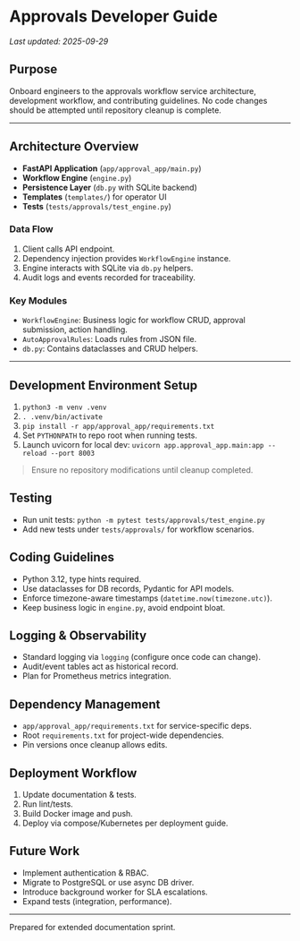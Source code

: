# Approvals Developer Guide

_Last updated: 2025-09-29_

## Purpose
Onboard engineers to the approvals workflow service architecture, development workflow, and contributing guidelines. No code changes should be attempted until repository cleanup is complete.

---

## Architecture Overview
- **FastAPI Application** (`app/approval_app/main.py`)
- **Workflow Engine** (`engine.py`)
- **Persistence Layer** (`db.py` with SQLite backend)
- **Templates** (`templates/`) for operator UI
- **Tests** (`tests/approvals/test_engine.py`)

### Data Flow
1. Client calls API endpoint.
2. Dependency injection provides `WorkflowEngine` instance.
3. Engine interacts with SQLite via `db.py` helpers.
4. Audit logs and events recorded for traceability.

### Key Modules
- `WorkflowEngine`: Business logic for workflow CRUD, approval submission, action handling.
- `AutoApprovalRules`: Loads rules from JSON file.
- `db.py`: Contains dataclasses and CRUD helpers.

---

## Development Environment Setup
1. `python3 -m venv .venv`
2. `. .venv/bin/activate`
3. `pip install -r app/approval_app/requirements.txt`
4. Set `PYTHONPATH` to repo root when running tests.
5. Launch uvicorn for local dev: `uvicorn app.approval_app.main:app --reload --port 8003`

> Ensure no repository modifications until cleanup completed.

## Testing
- Run unit tests: `python -m pytest tests/approvals/test_engine.py`
- Add new tests under `tests/approvals/` for workflow scenarios.

## Coding Guidelines
- Python 3.12, type hints required.
- Use dataclasses for DB records, Pydantic for API models.
- Enforce timezone-aware timestamps (`datetime.now(timezone.utc)`).
- Keep business logic in `engine.py`, avoid endpoint bloat.

## Logging & Observability
- Standard logging via `logging` (configure once code can change).
- Audit/event tables act as historical record.
- Plan for Prometheus metrics integration.

## Dependency Management
- `app/approval_app/requirements.txt` for service-specific deps.
- Root `requirements.txt` for project-wide dependencies.
- Pin versions once cleanup allows edits.

## Deployment Workflow
1. Update documentation & tests.
2. Run lint/tests.
3. Build Docker image and push.
4. Deploy via compose/Kubernetes per deployment guide.

## Future Work
- Implement authentication & RBAC.
- Migrate to PostgreSQL or use async DB driver.
- Introduce background worker for SLA escalations.
- Expand tests (integration, performance).

---

Prepared for extended documentation sprint.
